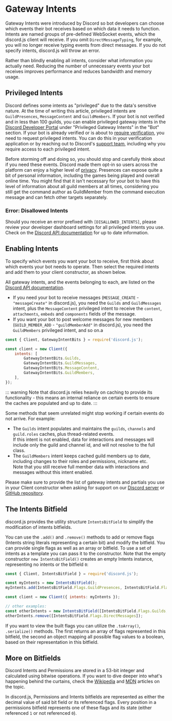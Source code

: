# Gateway Intents

Gateway Intents were introduced by Discord so bot developers can choose which events their bot receives based on which data it needs to function. Intents are named groups of pre-defined WebSocket events, which the discord.js client will receive. If you omit `DirectMessageTyping`, for example, you will no longer receive typing events from direct messages. If you do not specify intents, discord.js will throw an error.

Rather than blindly enabling all intents, consider what information you actually need. Reducing the number of unnecessary events your bot receives improves performance and reduces bandwidth and memory usage.

## Privileged Intents

Discord defines some intents as "privileged" due to the data's sensitive nature. At the time of writing this article, privileged intents are `GuildPresences`, `MessageContent` and `GuildMembers`. If your bot is not verified and in less than 100 guilds, you can enable privileged gateway intents in the [Discord Developer Portal](https://discord.com/developers/applications) under "Privileged Gateway Intents" in the "Bot" section. If your bot is already verified or is about to [require verification](https://support.discord.com/hc/en-us/articles/360040720412), you need to request privileged intents. You can do this in your verification application or by reaching out to Discord's [support team](https://dis.gd/contact), including why you require access to each privileged intent.

Before storming off and doing so, you should stop and carefully think about if you need these events. Discord made them opt-in so users across the platform can enjoy a higher level of [privacy](https://en.wikipedia.org/wiki/Privacy_by_design). Presences can expose quite a bit of personal information, including the games being played and overall online time. You might find that it isn't necessary for your bot to have this level of information about all guild members at all times, considering you still get the command author as GuildMember from the command execution message and can fetch other targets separately.

### Error: Disallowed Intents

Should you receive an error prefixed with `[DISALLOWED_INTENTS]`, please review your developer dashboard settings for all privileged intents you use. Check on the [Discord API documentation](https://discord.com/developers/docs/topics/gateway#privileged-intents) for up to date information.

## Enabling Intents

To specify which events you want your bot to receive, first think about which events your bot needs to operate. Then select the required intents and add them to your client constructor, as shown below.

All gateway intents, and the events belonging to each, are listed on the [Discord API documentation](https://discord.com/developers/docs/topics/gateway#list-of-intents). 

- If you need your bot to receive messages (`MESSAGE_CREATE` - `"messageCreate"` in discord.js), you need the `Guilds` and `GuildMessages` intent, plus the `MessageContent` privileged intent to receive the `content`, `attachments`, `embeds` and `components` fields of the message.
- If you want your bot to post welcome messages for new members (`GUILD_MEMBER_ADD` - `"guildMemberAdd"` in discord.js), you need the `GuildMembers` privileged intent, and so on.a

```js
const { Client, GatewayIntentBits } = require('discord.js');

const client = new Client({
	intents: [
		GatewayIntentBits.Guilds,
		GatewayIntentBits.GuildMessages,
		GatewayIntentBits.MessageContent,
		GatewayIntentBits.GuildMembers,
	],
});
```

::: warning
Note that discord.js relies heavily on caching to provide its functionality - this means an internal reliance on certain events to ensure the caches are populated and up to date.
:::

Some methods that seem unrelated might stop working if certain events do not arrive. For example:
 - The `Guilds` intent populates and maintains the `guilds`, `channels` and `guild.roles` caches, plus thread-related events. \
 If this intent is not enabled, data for interactions and messages will include only the guild and channel id, and will not resolve to the full class.
 - The `GuildMembers` intent keeps cached guild members up to date, including changes to their roles and permissions, nickname etc. \
 Note that you still receive full member data with interactions and messages without this intent enabled.

Please make sure to provide the list of gateway intents and partials you use in your Client constructor when asking for support on our [Discord server](https://discord.gg/djs) or [GitHub repository](https://github.com/discordjs/discord.js).

## The Intents Bitfield

discord.js provides the utility structure <docs-link path="class/IntentsBitField">`IntentsBitField`</docs-link> to simplify the modification of intents bitfields.

You can use the `.add()` and `.remove()` methods to add or remove flags (Intents string literals representing a certain bit) and modify the bitfield. You can provide single flags as well as an array or bitfield. To use a set of intents as a template you can pass it to the constructor. Note that the empty constructor `new IntentsBitField()` creates an empty Intents instance, representing no intents or the bitfield `0`:

```js
const { Client, IntentsBitField } = require('discord.js');

const myIntents = new IntentsBitField();
myIntents.add(IntentsBitField.Flags.GuildPresences, IntentsBitField.Flags.GuildMembers);

const client = new Client({ intents: myIntents });

// other examples:
const otherIntents = new IntentsBitField([IntentsBitField.Flags.Guilds, IntentsBitField.Flags.DirectMessages]);
otherIntents.remove([IntentsBitField.Flags.DirectMessages]);
```

If you want to view the built flags you can utilize the `.toArray()`, `.serialize()` methods. The first returns an array of flags represented in this bitfield, the second an object mapping all possible flag values to a boolean, based on their representation in this bitfield.

## More on Bitfields

Discord Intents and Permissions are stored in a 53-bit integer and calculated using bitwise operations. If you want to dive deeper into what's happening behind the curtains, check the [Wikipedia](https://en.wikipedia.org/wiki/Bit_field) and [MDN](https://developer.mozilla.org/en-US/docs/Web/JavaScript/Reference/Operators/Bitwise_Operators) articles on the topic.

In discord.js, Permissions and Intents bitfields are represented as either the decimal value of said bit field or its referenced flags. Every position in a permissions bitfield represents one of these flags and its state (either referenced `1` or not referenced `0`).
